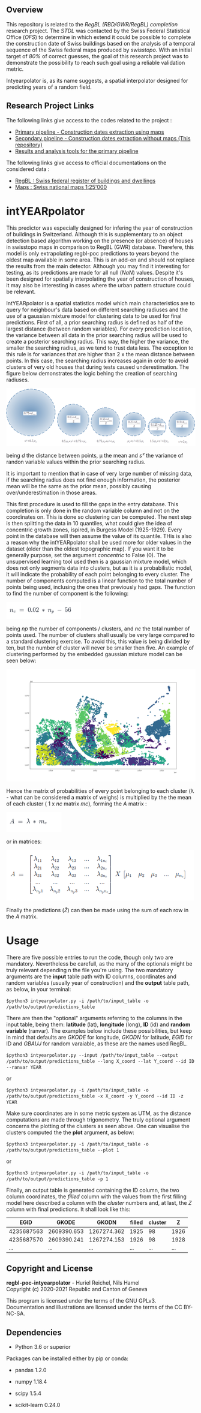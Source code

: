 ## Overview

This repository is related to the _RegBL (RBD/GWR/RegBL) completion_ research project. The _STDL_ was contacted by the Swiss Federal Statistical Office (_OFS_) to determine in which extend it could be possible to complete the construction date of Swiss buildings based on the analysis of a temporal sequence of the Swiss federal maps produced by _swisstopo_. With an initial target of _80%_ of correct guesses, the goal of this research project was to demonstrate the possibility to reach such goal using a reliable validation metric.

Intyearpolator is, as its name suggests, a spatial interpolator designed for predicting years of a random field. 

## Research Project Links

The following links give access to the codes related to the project :

* [Primary pipeline - Construction dates extraction using maps](https://github.com/swiss-territorial-data-lab/regbl-poc)
* [Secondary pipeline - Construction dates extraction without maps (This repository)](https://github.com/swiss-territorial-data-lab/regbl-poc-intyearpolator)
* [Results and analysis tools for the primary pipeline](https://github.com/swiss-territorial-data-lab/regbl-poc-analysis)

The following links give access to official documentations on the considered data :

* [RegBL : Swiss federal register of buildings and dwellings](https://www.bfs.admin.ch/bfs/en/home/registers/federal-register-buildings-dwellings.html)
* [Maps : Swiss national maps 1:25'000](https://shop.swisstopo.admin.ch/en/products/maps/national/lk25)


# intYEARpolator
This predictor was especially designed for infering the year of construction of buildings in Switzerland. Although this is supplementary to an object detection based algorithm working on the presence (or absence) of houses in swisstopo maps in comparison to RegBL (GWR) database. Therefere, this model is only extrapolating regbl-poc predictions to years beyond the oldest map available in some area. This is an add-on and should not replace the results from the main detector. Although you may find it interesting for testing, as its predictions are made for all null (*NaN*) values. Despite it's been designed for spatially interpolating the year of construction of houses, it may also be interesting in cases where the urban pattern structure could be relevant.

IntYEARpolator is a spatial statistics model which main characteristics are to query for neighbour's data based on different searching radiuses and the use of a gaussian mixture model for clustering data to be used for final predictions. First of all, a prior searching radius is defined as half of the largest distance (between random variables). For every prediction location, the variance between all data in the prior searching radius will be used to create a posterior searching radius. This way, the higher the variance, the smaller the searching radius, as we tend to trust data less. The exception to this rule is for variances that are higher than 2 x the mean distance between points. In this case, the searching radius increases again in order to avoid clusters of very old houses that during tests caused underestimation. The figure below demonstrates the logic behing the creation of searching radiuses.

![](doc/image/f1.png)

being *d* the distance between points, μ the mean and *s²* the variance of randon variable values within the prior searching radius. 

It is important to mention that in case of very large number of missing data, if the searching radius does not find enough information, the posterior mean will be the same as the prior mean, possibly causing over/underestimation in those areas.

This first procedure is used to fill the gaps in the entry database. This completion is only done in the random variable column and not on the coordinates on. This is done so clustering can be computed. The next step is then splitting the data in 10 quantiles, what could give the idea of concentric growth zones, ispired, in Burgess Model (1925-1929). Every point in the database will then assume the value of its quantile. THis is also a reason why the intYEARpolator shall be used more for older values in the dataset (older than the oldest topographic map). If you want it to be generally purpose, set the argument *concentric* to False (0). The unsupervised learning tool used then is a gaussian mixture model, which does not only segments data into clusters, but as it is a probabilistic model, it will indicate the probability of each point belonging to every cluster. The number of components computed is a linear function to the total number of points being used, inclusing the ones that previously had gaps. The function to find the number of component is the following:

![](doc/image/eq1.png)

being *np* the number of components / clusters, and *nc* the total number of points used. The number of clusters shall usually be very large compared to a standard clustering exercise. To avoid this, this value is being divided by ten, but the number of cluster will never be smaller then five. An example of clustering performed by the embedded gaussian mixture model can be seen below:

![](doc/image/f2.png)

Hence the matrix of probabilities of every point belonging to each cluster (λ - what can be considered a matrix of weighs) is multiplied by the the mean of each cluster ( 1 x *nc* matrix *mc*), forming the *A* matrix :

![](doc/image/eq2.png)

or in matrices:

![](doc/image/f3.png)

Finally the predictions (*Ẑ*) can then be made using the sum of each row in the *A* matrix.

# Usage

There are five possible entries to run the code, though only two are mandatory. Nevertheless be carefull, as the many of the optionals might be truly relevant depending n the file you're using. The two mandatory arguments are the **input** table path with ID columns, coordinates and random variables (usually year of construction) and the **output** table path, as below, in your terminal:

```
$python3 intyearpolator.py -i /path/to/input_table -o /path/to/output/predictions_table
```

There are then the "optional" arguments referring to the columns in the input table, being them: **latitude** (lat), **longitude** (long), **ID** (id) and **random variable** (ranvar). The examples below include these possibilities, but keep in mind that defaults are *GKODE* for longitude, *GKODN* for latitude, *EGID* for ID and *GBAUJ* for random varaiable, as these are the names used RegBL.

```
$python3 intyearpolator.py --input /path/to/input_table --output /path/to/output/predictions_table --long X_coord --lat Y_coord --id ID --ranvar YEAR
```
or
```
$python3 intyearpolator.py -i /path/to/input_table -o /path/to/output/predictions_table -x X_coord -y Y_coord --id ID -z YEAR
```
Make sure coordinates are in some metric system as UTM, as the distance computations are made through trigonometry. The truly optional argument concerns the plotting of the clusters as seen above. One can visualise the clusters computed the the **plot** argument, as below:

```
$python3 intyearpolator.py -i /path/to/input_table -o /path/to/output/predictions_table --plot 1
```
or
```
$python3 intyearpolator.py -i /path/to/input_table -o /path/to/output/predictions_table -p 1
```

Finally, an output table is generated containing the ID column, the two column coordinates, the *filled* column with the values from the first filling model here described a column with the *cluster* numbers and, at last, the *Z* column with final predictions. It shall look like this:

| EGID       | GKODE       | GKODN       | filled | cluster | Z |
|------------|-------------|-------------|--------|---------|---|
| 4235687563 | 2609390.653 | 1267274.362 | 1925   | 98      |1926
| 4235687570 | 2609390.241 | 1267274.153 | 1926   | 98      |1928
| ...        | ...         | ...         | ...    | ...     |...|


## Copyright and License

**regbl-poc-intyearpolator** - Huriel Reichel, Nils Hamel <br >
Copyright (c) 2020-2021 Republic and Canton of Geneva

This program is licensed under the terms of the GNU GPLv3. Documentation and illustrations are licensed under the terms of the CC BY-NC-SA.

## Dependencies

* Python 3.6 or superior

Packages can be installed either by pip or conda:

* pandas 1.2.0

* numpy 1.18.4

* scipy 1.5.4

* scikit-learn 0.24.0
